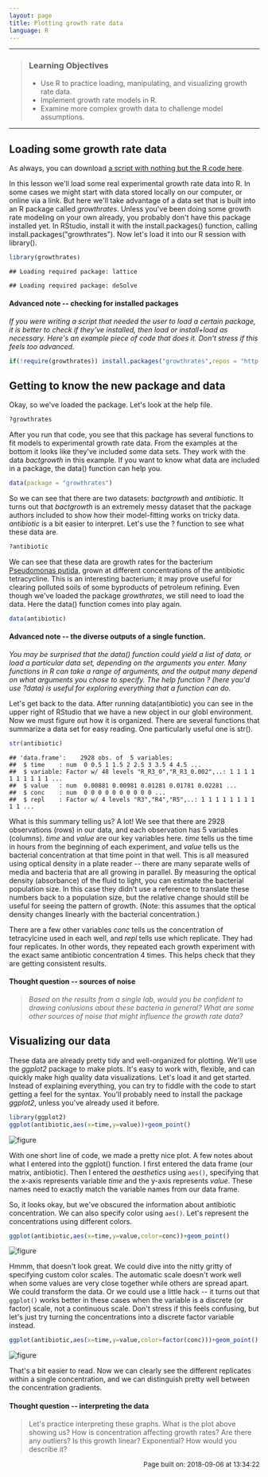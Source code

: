 ```yaml
---
layout: page
title: Plotting growth rate data
language: R
---
```


------------------------------------------------------------------------

> ### Learning Objectives
>
> -   Use R to practice loading, manipulating, and visualizing growth rate data.
> -   Implement growth rate models in R.
> -   Examine more complex growth data to challenge model assumptions.

------------------------------------------------------------------------

Loading some growth rate data
-----------------------------

As always, you can download [a script with nothing but the R code here](../scripts/E-01-growth-rates.R).

In this lesson we'll load some real experimental growth rate data into R. In some cases we might start with data stored locally on our computer, or online via a link. But here we'll take advantage of a data set that is built into an R package called *growthrates*. Unless you've been doing some growth rate modeling on your own already, you probably don't have this package installed yet. In RStudio, install it with the install.packages() function, calling install.packages("growthrates"). Now let's load it into our R session with library().

``` r
library(growthrates)
```

    ## Loading required package: lattice

    ## Loading required package: deSolve

#### Advanced note -- checking for installed packages

*If you were writing a script that needed the user to load a certain package, it is better to check if they've installed, then load or install+load as necessary. Here's an example piece of code that does it. Don't stress if this feels too advanced.*

``` r
if(!require(growthrates)) install.packages("growthrates",repos = "http://cran.us.r-project.org")
```

Getting to know the new package and data
----------------------------------------

Okay, so we've loaded the package. Let's look at the help file.

``` r
?growthrates
```

After you run that code, you see that this package has several functions to fit models to experimental growth rate data. From the examples at the bottom it looks like they've included some data sets. They work with the data *bactgrowth* in this example. If you want to know what data are included in a package, the data() function can help you.

``` r
data(package = "growthrates")
```

So we can see that there are two datasets: *bactgrowth* and *antibiotic*. It turns out that *bactgrowth* is an extremely messy dataset that the package authors included to show how their model-fitting works on tricky data. *antibiotic* is a bit easier to interpret. Let's use the ? function to see what these data are.

``` r
?antibiotic
```

We can see that these data are growth rates for the bacterium [Pseudomonas putida](https://en.wikipedia.org/wiki/Pseudomonas_putida), grown at different concentrations of the antibiotic tetracycline. This is an interesting bacterium; it may prove useful for clearing polluted soils of some byproducts of petroleum refining. Even though we've loaded the package *growthrates*, we still need to load the data. Here the data() function comes into play again.

``` r
data(antibiotic)
```

#### Advanced note -- the diverse outputs of a single function.

*You may be surprised that the data() function could yield a list of data, or load a particular data set, depending on the arguments you enter. Many functions in R can take a range of arguments, and the output many depend on what arguments you chose to specify. The help function ? (here you'd use ?data) is useful for exploring everything that a function can do.*

Let's get back to the data. After running data(antibiotic) you can see in the upper right of RStudio that we have a new object in our globl environment. Now we must figure out how it is organized. There are several functions that summarize a data set for easy reading. One particularly useful one is str().

``` r
str(antibiotic)
```

    ## 'data.frame':    2928 obs. of  5 variables:
    ##  $ time    : num  0 0.5 1 1.5 2 2.5 3 3.5 4 4.5 ...
    ##  $ variable: Factor w/ 48 levels "R_R3_0","R_R3_0.002",..: 1 1 1 1 1 1 1 1 1 1 ...
    ##  $ value   : num  0.00881 0.00981 0.01281 0.01781 0.02281 ...
    ##  $ conc    : num  0 0 0 0 0 0 0 0 0 0 ...
    ##  $ repl    : Factor w/ 4 levels "R3","R4","R5",..: 1 1 1 1 1 1 1 1 1 1 ...

What is this summary telling us? A lot! We see that there are 2928 observations (rows) in our data, and each observation has 5 variables (columns). *time* and *value* are our key variables here. *time* tells us the time in hours from the beginning of each experiment, and *value* tells us the bacterial concentration at that time point in that well. This is all measured using optical density in a plate reader -- there are many separate wells of media and bacteria that are all growing in parallel. By measuring the optical density (absorbance) of the fluid to light, you can estimate the bacterial population size. In this case they didn't use a reference to translate these numbers back to a population size, but the relative change should still be useful for seeing the pattern of growth. (Note: this assumes that the optical density changes linearly with the bacterial concentration.)

There are a few other variables *conc* tells us the concentration of tetracylcine used in each well, and *repl* tells use which replicate. They had four replicates. In other words, they repeated each growth experiment with the exact same antibiotic concentration 4 times. This helps check that they are getting consistent results.

#### Thought question -- sources of noise

> *Based on the results from a single lab, would you be confident to drawing conlusions about these bacteria in general? What are some other sources of noise that might influence the growth rate data?*

Visualizing our data
--------------------

These data are already pretty tidy and well-organized for plotting. We'll use the *ggplot2* package to make plots. It's easy to work with, flexible, and can quickly make high quality data visualizations. Let's load it and get started. Instead of explaining everything, you can try to fiddle with the code to start getting a feel for the syntax. You'll probably need to install the package *ggplot2*, unless you've already used it before.

``` r
library(ggplot2)
ggplot(antibiotic,aes(x=time,y=value))+geom_point()
```

![figure](E-01-growth-rates_files/figure-markdown_github/unnamed-chunk-9-1.png)

With one short line of code, we made a pretty nice plot. A few notes about what I entered into the ggplot() function. I first entered the data frame (our matrix, antibiotic). Then I entered the *aesthetics* using `aes()`, specifying that the x-axis
represents variable *time* and the y-axis represents *value*. These names need to exactly match the variable names from our data frame.

So, it looks okay, but we've obscured the information about antibiotic concentration. We can also specify color using `aes()`. Let's represent the concentrations using different colors.

``` r
ggplot(antibiotic,aes(x=time,y=value,color=conc))+geom_point()
```

![figure](E-01-growth-rates_files/figure-markdown_github/unnamed-chunk-10-1.png)

Hmmm, that doesn't look great. We could dive into the nitty gritty of specifying custom color scales. The automatic scale doesn't work well when some values are very close together while others are spread apart. We could transform the data. Or we could use a little hack -- it turns out that `ggplot()` works better in these cases when the variable is a discrete (or factor) scale, not a continuous scale. Don't stress if this feels confusing, but let's just try turning the concentrations into a discrete factor variable instead.

``` r
ggplot(antibiotic,aes(x=time,y=value,color=factor(conc)))+geom_point()
```

![figure](E-01-growth-rates_files/figure-markdown_github/unnamed-chunk-11-1.png)

That's a bit easier to read. Now we can clearly see the different replicates within a single concentration, and we can distinguish pretty well between the concentration gradients.

#### Thought question -- interpreting the data

> Let's practice interpreting these graphs. What is the plot above showing us?
> How is concentration affecting growth rates? Are there any outliers? Is this growth linear? Exponential? How would you describe it?

<p style="text-align: right; font-size: small;">
Page built on: 2018-09-06 at 13:34:22
</p>
